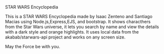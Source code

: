STAR WARS Encyclopedia

This is a STAR WARS Encyclopedia made by Isaac Zenteno and Santiago Macias using 
Node.js,Express,EJS, and bootstrap. It shows characthers from the Star Wars universe,
it lets you search by name and view the details with a dark style and orange highlights.
It uses local data from the akabab/starwars-api project and works on any screen size.

May the Force be with you.